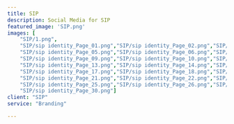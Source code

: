 ```yaml
---
title: SIP
description: Social Media for SIP
featured_image: 'SIP.png'
images: [
    "SIP/1.png", 
    "SIP/sip identity_Page_01.png","SIP/sip identity_Page_02.png","SIP/sip identity_Page_03.png","SIP/sip identity_Page_04.png",
    "SIP/sip identity_Page_05.png","SIP/sip identity_Page_06.png","SIP/sip identity_Page_07.png","SIP/sip identity_Page_08.png",
    "SIP/sip identity_Page_09.png","SIP/sip identity_Page_10.png","SIP/sip identity_Page_11.png","SIP/sip identity_Page_12.png",
    "SIP/sip identity_Page_13.png","SIP/sip identity_Page_14.png","SIP/sip identity_Page_15.png", "SIP/sip identity_Page_16.png",
    "SIP/sip identity_Page_17.png","SIP/sip identity_Page_18.png","SIP/sip identity_Page_19.png","SIP/sip identity_Page_20.png",
    "SIP/sip identity_Page_21.png","SIP/sip identity_Page_22.png","SIP/sip identity_Page_23.png","SIP/sip identity_Page_24.png",
    "SIP/sip identity_Page_25.png","SIP/sip identity_Page_26.png","SIP/sip identity_Page_28.png","SIP/sip identity_Page_29.png",
    "SIP/sip identity_Page_30.png"]
client: "SIP"
service: "Branding"

---
```

